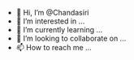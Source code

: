 - 👋 Hi, I’m @Chandasiri
- 👀 I’m interested in ...
- 🌱 I’m currently learning ...
- 💞️ I’m looking to collaborate on ...
- 📫 How to reach me ...

<!---
Chandasiri/Chandasiri is a ✨ special ✨ repository because its `README.md` (this file) appears on your GitHub profile.
You can click the Preview link to take a look at your changes.
--->
